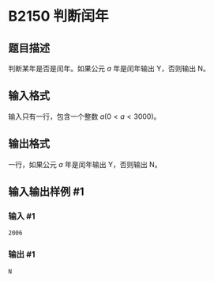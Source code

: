 # B2150 判断闰年

## 题目描述

判断某年是否是闰年。如果公元 $a$ 年是闰年输出 Y，否则输出 N。

## 输入格式

输入只有一行，包含一个整数 $a(0 < a < 3000)$。

## 输出格式

一行，如果公元 $a$ 年是闰年输出 Y，否则输出 N。

## 输入输出样例 #1

### 输入 #1

```
2006
```

### 输出 #1

```
N
```